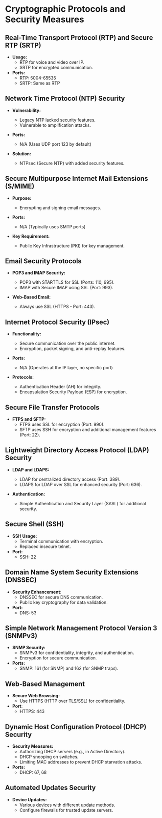 # Cryptographic Protocols and Security Measures

## Real-Time Transport Protocol (RTP) and Secure RTP (SRTP)

- **Usage:**
    - RTP for voice and video over IP.
    - SRTP for encrypted communication.
- **Ports:**
    - RTP: 5004-65535
    - SRTP: Same as RTP

## Network Time Protocol (NTP) Security

- **Vulnerability:**
    - Legacy NTP lacked security features.
    - Vulnerable to amplification attacks.
- **Ports:** 
    - N/A (Uses UDP port 123 by default)

- **Solution:**
    - NTPsec (Secure NTP) with added security features.

## Secure Multipurpose Internet Mail Extensions (S/MIME)

- **Purpose:**
    - Encrypting and signing email messages.
- **Ports:** 
    - N/A (Typically uses SMTP ports)

- **Key Requirement:**
    - Public Key Infrastructure (PKI) for key management.

## Email Security Protocols

- **POP3 and IMAP Security:**
    - POP3 with STARTTLS for SSL (Ports: 110, 995).
    - IMAP with Secure IMAP using SSL (Port: 993).

- **Web-Based Email:**
    - Always use SSL (HTTPS - Port: 443).

## Internet Protocol Security (IPsec)

- **Functionality:**
    - Secure communication over the public internet.
    - Encryption, packet signing, and anti-replay features.
- **Ports:** 
    - N/A (Operates at the IP layer, no specific port)

- **Protocols:**
    - Authentication Header (AH) for integrity.
    - Encapsulation Security Payload (ESP) for encryption.

## Secure File Transfer Protocols

- **FTPS and SFTP:**
    - FTPS uses SSL for encryption (Port: 990).
    - SFTP uses SSH for encryption and additional management features (Port: 22).

## Lightweight Directory Access Protocol (LDAP) Security

- **LDAP and LDAPS:**
    - LDAP for centralized directory access (Port: 389).
    - LDAPS for LDAP over SSL for enhanced security (Port: 636).

- **Authentication:**
    - Simple Authentication and Security Layer (SASL) for additional security.

## Secure Shell (SSH)

- **SSH Usage:**
    - Terminal communication with encryption.
    - Replaced insecure telnet.
- **Port:** 
    - SSH: 22

## Domain Name System Security Extensions (DNSSEC)

- **Security Enhancement:**
    - DNSSEC for secure DNS communication.
    - Public key cryptography for data validation.
- **Port:** 
    - DNS: 53

## Simple Network Management Protocol Version 3 (SNMPv3)

- **SNMP Security:**
    - SNMPv3 for confidentiality, integrity, and authentication.
    - Encryption for secure communication.
- **Ports:** 
    - SNMP: 161 (for SNMP) and 162 (for SNMP traps).

## Web-Based Management

- **Secure Web Browsing:**
    - Use HTTPS (HTTP over TLS/SSL) for confidentiality.
- **Port:** 
    - HTTPS: 443

## Dynamic Host Configuration Protocol (DHCP) Security

- **Security Measures:**
    - Authorizing DHCP servers (e.g., in Active Directory).
    - DHCP snooping on switches.
    - Limiting MAC addresses to prevent DHCP starvation attacks.
- **Ports:** 
    - DHCP: 67, 68

## Automated Updates Security

- **Device Updates:**
    - Various devices with different update methods.
    - Configure firewalls for trusted update servers.
